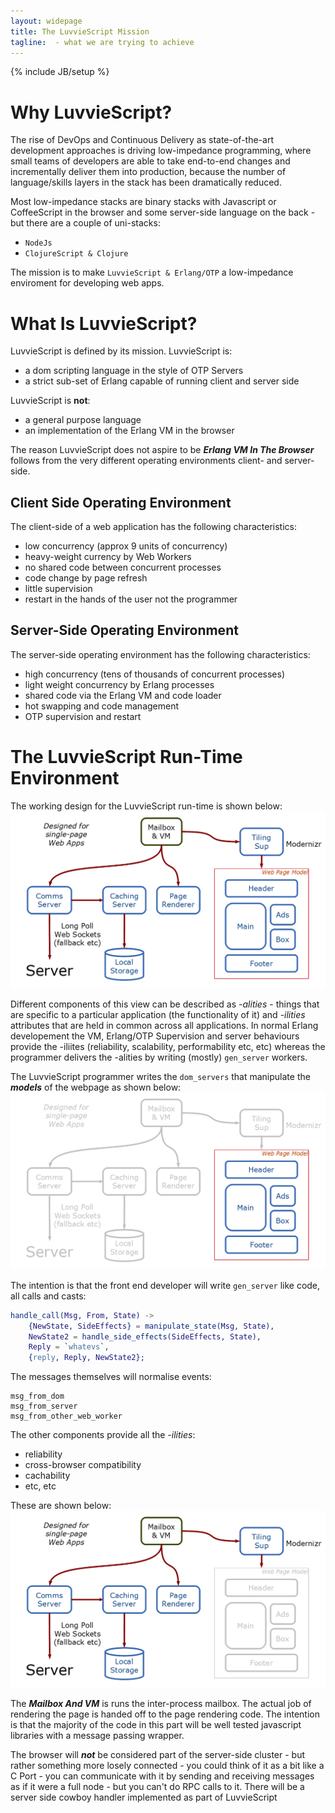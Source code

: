```yaml
---
layout: widepage
title: The LuvvieScript Mission
tagline:  - what we are trying to achieve
---
```

{% include JB/setup %}

Why LuvvieScript?
=================

The rise of DevOps and Continuous Delivery as state-of-the-art development approaches is driving low-impedance programming, where small teams of developers are able to take end-to-end changes and incrementally deliver them into production, because the number of language/skills layers in the stack has been dramatically reduced.

Most low-impedance stacks are binary stacks with Javascript or CoffeeScript in the browser and some server-side language on the back - but there are a couple of uni-stacks:
* ``NodeJs``
* ``ClojureScript & Clojure``

The mission is to make ``LuvvieScript & Erlang/OTP`` a low-impedance enviroment for developing web apps.

What Is LuvvieScript?
=====================

LuvvieScript is defined by its mission. LuvvieScript is:
* a dom scripting language in the style of OTP Servers
* a strict sub-set of Erlang capable of running client and server side

LuvvieScript is **not**:
* a general purpose language
* an implementation of the Erlang VM in the browser

The reason LuvvieScript does not aspire to be ***Erlang VM In The Browser*** follows from the very different operating environments client- and server-side.

Client Side Operating Environment
---------------------------------

The client-side of a web application has the following characteristics:

* low concurrency (approx 9 units of concurrency)
* heavy-weight currency by Web Workers
* no shared code between concurrent processes
* code change by page refresh
* little supervision
* restart in the hands of the user not the programmer

Server-Side Operating Environment
---------------------------------

The server-side operating environment has the following characteristics:

* high concurrency (tens of thousands of concurrent processes)
* light weight concurrency by Erlang processes
* shared code via the Erlang VM and code loader
* hot swapping and code management
* OTP supervision and restart

The LuvvieScript Run-Time Environment
=====================================

The working design for the LuvvieScript run-time is shown below:
<img src='assets/img/LuvvieScript.png' alt='LuvvieScript Schematic' />

Different components of this view can be described as *-alities* - things that are specific to a particular application (the functionality of it) and *-ilities* attributes that are held in common across all applications. In normal Erlang developement the VM, Erlang/OTP Supervision and server behaviours provide the -iliites (reliability, scalability, performability etc, etc) whereas the programmer delivers the -alities by writing (mostly) ``gen_server`` workers.

The LuvvieScript programmer writes the ``dom_servers`` that manipulate the ***models*** of the webpage as shown below:
<img src='assets/img/LuvvieScript_alities.png' alt='LuvvieScript Web Page Model Schematic' />

The intention is that the front end developer will write ``gen_server`` like code, all calls and casts:
```erlang
handle_call(Msg, From, State) ->
    {NewState, SideEffects} = manipulate_state(Msg, State),
    NewState2 = handle_side_effects(SideEffects, State),
    Reply = `whatevs`,
    {reply, Reply, NewState2};
```

The messages themselves will normalise events:

    msg_from_dom
    msg_from_server
    msg_from_other_web_worker

The other components provide all the *-ilities*:
* reliability
* cross-browser compatibility
* cachability
* etc, etc

These are shown below:
<img src='assets/img/LuvvieScript_ilities.png' alt='LuvvieScript Run Time Schematic' />

The ***Mailbox And VM*** is runs the inter-process mailbox. The actual job of rendering the page is handed off to the page rendering code. The intention is that the majority of the code in this part will be well tested javascript libraries with a message passing wrapper.

The browser will ***not*** be considered part of the server-side cluster - but rather something more losely connected - you could think of it as a bit like a C Port - you can communicate with it by sending and receiving messages as if it were a full node - but you can't do RPC calls to it. There will be a server side cowboy handler implemented as part of LuvvieScript
